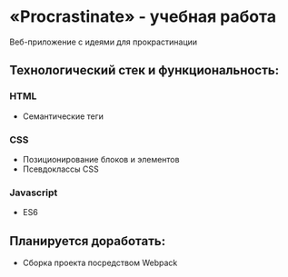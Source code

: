 # «Procrastinate» - учебная работа 
Веб-приложение с идеями для прокрастинации

## Технологический стек и функциональность:
### HTML
* Семантические теги
### CSS
* Позиционирование блоков и элементов
* Псевдоклассы CSS
### Javascript
* ES6

## Планируется доработать:
* Сборка проекта посредством Webpack


